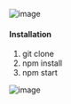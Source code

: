 ![image](https://github.com/user-attachments/assets/8758c5c5-f70e-41bc-9c2c-e4b65763f278)


#### Installation
1. git clone
2. npm install
3. npm start

![image](https://github.com/user-attachments/assets/5288134a-9c31-470c-ad4e-4713c136dbaf)

